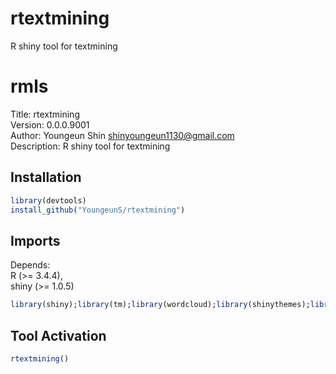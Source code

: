 # rtextmining
R shiny tool for textmining


# rmls
Title: rtextmining\
Version: 0.0.0.9001\
Author: Youngeun Shin <shinyoungeun1130@gmail.com>\
Description: R shiny tool for textmining

## Installation

``` r
library(devtools)
install_github("YoungeunS/rtextmining")
```

## Imports

Depends:\
	R (>= 3.4.4),\
	shiny (>= 1.0.5)
	
``` r
library(shiny);library(tm);library(wordcloud);library(shinythemes);library(markdown);library(DT);library(sentimentr);library(dplyr);library(tidytext);library(ggplot2);library(tidyr);library(nlstools);library(minpack.lm);library(reshape2);library(wordcloud2);library(RColorBrewer);library(shinyjs);library(shinydashboard);library(qdap);library(extrafont)
```

## Tool Activation

``` r
rtextmining()
```
